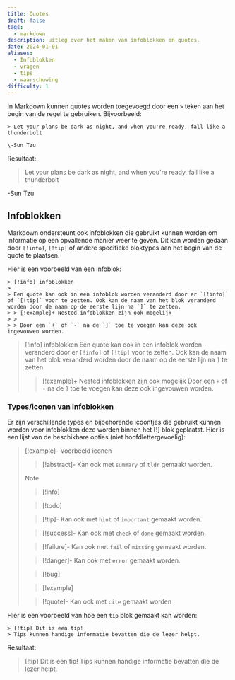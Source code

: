 ```yaml
---
title: Quotes
draft: false
tags:
  - markdown
description: uitleg over het maken van infoblokken en quotes.
date: 2024-01-01
aliases:
  - Infoblokken
  - vragen
  - tips
  - waarschuwing
difficulty: 1
---
```

In Markdown kunnen quotes worden toegevoegd door een `>` teken aan het begin van de regel te gebruiken. Bijvoorbeeld:

```
> Let your plans be dark as night, and when you're ready, fall like a thunderbolt 

\-Sun Tzu
```

Resultaat:

> Let your plans be dark as night, and when you're ready, fall like a thunderbolt 

\-Sun Tzu

## Infoblokken

Markdown ondersteunt ook infoblokken die gebruikt kunnen worden om informatie op een opvallende manier weer te geven. Dit kan worden gedaan door `[!info]`, `[!tip]` of andere specifieke bloktypes aan het begin van de quote te plaatsen.

Hier is een voorbeeld van een infoblok:

```
> [!info] infoblokken
> 
> Een quote kan ook in een infoblok worden veranderd door er `[!info]` of `[!tip]` voor te zetten. Ook kan de naam van het blok veranderd worden door de naam op de eerste lijn na `]` te zetten.
> > [!example]+ Nested infoblokken zijn ook mogelijk
> > 
> > Door een `+` of `-` na de `]` toe te voegen kan deze ook ingevouwen worden.
```

> [!info] infoblokken
> Een quote kan ook in een infoblok worden veranderd door er `[!info]` of `[!tip]` voor te zetten. Ook kan de naam van het blok veranderd worden door de naam op de eerste lijn na `]` te zetten.
> > [!example]+ Nested infoblokken zijn ook mogelijk
> > Door een `+` of `-` na de `]` toe te voegen kan deze ook ingevouwen worden.

### Types/iconen van infoblokken

Er zijn verschillende types en bijbehorende icoontjes die gebruikt kunnen worden voor infoblokken deze worden binnen het \[!\] blok geplaatst. Hier is een lijst van de beschikbare opties (niet hoofdlettergevoelig):


> [!example]- Voorbeeld iconen
> > [!abstract]-
> >Kan ook met `summary` of `tldr` gemaakt worden.
> 
> >[!note]
> 
> >[!info]
> 
> >[!todo]
> 
> >[!tip]-
> > Kan ook met `hint` of `important` gemaakt worden.
> 
> >[!success]-
> > Kan ook met `check` of `done` gemaakt worden.
> 
> >[!failure]-
> > Kan ook met `fail` of `missing` gemaakt worden.
> 
> >[!danger]-
> > Kan ook met `error` gemaakt worden.
> 
> >[!bug]
>
> > [!example]
> 
> > [!quote]-
> > Kan ook met `cite` gemaakt worden


Hier is een voorbeeld van hoe een `tip` blok gemaakt kan worden:

```
> [!tip] Dit is een tip! 
> Tips kunnen handige informatie bevatten die de lezer helpt.
```

Resultaat:

> [!tip] Dit is een tip! 
> Tips kunnen handige informatie bevatten die de lezer helpt.
